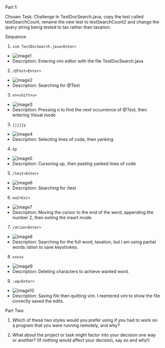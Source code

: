 Part 1:

Chosen Task: Challenge In TestDocSearch.java, copy the test called testSearchCount, rename the new test to testSearchCount2 and change the query string being tested to tax rather than taxation. 

Sequence: 

1.  `vim TestDocSearch.java<Enter>` 
- ![image1](/images/week7-screenshot1.png)
- Description: Entering vim editor with the file TestDocSearch.java 

2. `/@Test<Enter>`
- ![image2](/images/week7-screenshot2.png)
- Description: Searching for @Test

3. `nn<shift+v>`
- ![image3](/images/week7-screenshot3.png)
- Description: Pressing n to find the next occurrence of @Test, then entering Visual mode

3. `jjjjjy`
- ![image4](/images/week7-screenshot4.png)
- Description: Selecting lines of code, then yanking 

4. `kp`
- ![image5](/images/week7-screenshot5.png)
- Description: Cursoring up, then pasting yanked lines of code

5. `/test<Enter>`
- ![image6](/images/week7-screenshot6.png)
- Description: Searching for /test 

6. `ea2<Esc>`
- ![image7](/images/week7-screenshot7.png)
- Description: Moving the cursor to the end of the word, appending the number 2, then exiting the insert mode. 

7. `/ation<Enter>` 
- ![image8](/images/week7-screenshot8.png)
- Description: Searching for the full word, taxation, but i am using partial words /ation to save keystrokes.

8. `xxxxx` 
- ![image9](/images/week7-screenshot9.png)
- Description: Deleting characters to achieve wanted word. 

9. `:wq<Enter>` 
- ![image10](/images/week7-screenshot10.png)
- Description: Saving file then quitting vim. I reentered vim to show the file correctly saved the edits. 


Part Two: 

1. Which of these two styles would you prefer using if you had to work on a program that you were running remotely, and why?

2. What about the project or task might factor into your decision one way or another? (If nothing would affect your decision, say so and why!)